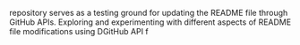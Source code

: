  repository serves as a testing ground for updating the README file through GitHub APIs. Exploring and experimenting with different aspects of README file modifications using DGitHub API f